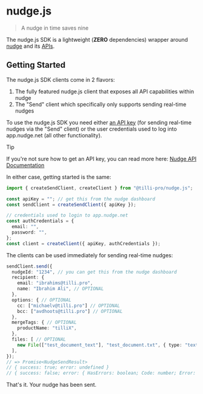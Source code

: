# nudge.js
> A nudge in time saves nine

The nudge.js SDK is a lightweight (**ZERO** dependencies) wrapper around [nudge](http://nudge.pro/) and its [APIs](https://app.nudge.net/api/swagger/index.html#/).

## Getting Started

The nudge.js SDK clients come in 2 flavors:

1) The fully featured nudge.js client that exposes all API capabilities within nudge
2) The "Send" client which specifically only supports sending real-time nudges

To use the nudge.js SDK you need either [an API key](https://help.nudge.net/article/38-nudge-api-documentation) (for sending real-time nudges via the "Send" client) or the user credentials used to log into app.nudge.net (all other functionality).

> [!TIP]
> If you're not sure how to get an API key, you can read more here: [Nudge API Documentation](https://help.nudge.net/article/38-nudge-api-documentation)

In either case, getting started is the same:

```ts
import { createSendClient, createClient } from "@tilli-pro/nudge.js";

const apiKey = ""; // get this from the nudge dashboard
const sendClient = createSendClient({ apiKey });

// credentials used to login to app.nudge.net
const authCredentials = {
  email: "",
  password: "",
};
const client = createClient({ apiKey, authCredentials });
```

The clients can be used immediately for sending real-time nudges:

```ts
sendClient.send({
  nudgeId: "1234", // you can get this from the nudge dashboard
  recipient: {
    email: "ibrahims@tilli.pro",
    name: "Ibrahim Ali", // OPTIONAL
  },
  options: { // OPTIONAL
    cc: ["michaelv@tilli.pro"] // OPTIONAL
    bcc: ["avdhoots@tilli.pro"] // OPTIONAL
  },
  mergeTags: { // OPTIONAL
    productName: "tilliX",
  },
  files: [ // OPTIONAL
    new File(["test_document_text"], "test_document.txt", { type: "text/plain" }),
  ],
});
// => Promise<NudgeSendResult>
// { success: true; error: undefined }
// { success: false; error: { HasErrors: boolean; Code: number; Error: string; } }
```

That's it. Your nudge has been sent.
